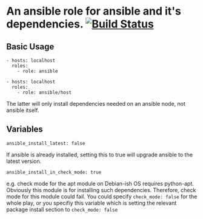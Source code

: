 # An ansible role for ansible and it's dependencies.   [![Build Status](https://www.travis-ci.com/mafalb/ansible-ansible.svg?branch=master)](https://www.travis-ci.com/mafalb/ansible-ansible)

## Basic Usage

```
- hosts: localhost
  roles:
    - role: ansible
```

```
- hosts: localhost
  roles:
    - role: ansible/host
```

The latter will only install dependencies needed on an ansible node, not ansible itself.



## Variables

```
ansible_install_latest: false
```
If ansible is already installed, setting this to true will upgrade ansible to the latest version.

```
ansible_install_in_check_mode: true
```
e.g. check mode for the apt module on Debian-ish OS requires python-apt. Obviously this module is for installing such dependencies. Therefore, check mode for this module could fail. You could specify `check_mode: false` for the whole play, or you specifiy this variable which is setting the relevant package install section to `check_mode: false`
